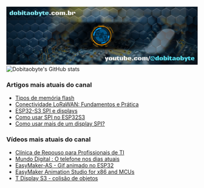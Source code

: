 ![Welcome to Do bit Ao Byte](./dobitaobyte-github.jpg)
![Dobitaobyte's GitHub stats](https://github-readme-stats.vercel.app/api?username=DjamesSuhanko&show_icons=true&theme=radical)

### Artigos mais atuais do canal
<!-- BLOG-POST-LIST:START -->
- [Tipos de memória flash](https://www.manualdomaker.com/article/tipos-de-memoria-flash/)
- [Conectividade LoRaWAN: Fundamentos e Prática](https://www.manualdomaker.com/article/conectividade-lo-ra-wan-fundamentos-e-pratica/)
- [ESP32-S3 SPI e displays](https://www.manualdomaker.com/article/esp-32-s3-spi-e-displays/)
- [Como usar SPI no ESP32S3](https://www.manualdomaker.com/article/como-usar-spi-no-esp-32-s3/)
- [Como usar mais de um display SPI?](https://www.manualdomaker.com/article/como-usar-mais-de-um-display-spi/)
<!-- BLOG-POST-LIST:END -->

### Vídeos mais atuais do canal
<!-- YOUTUBE-POST-LIST:START -->
- [Clínica de Repouso para Profissionais de TI](https://www.youtube.com/watch?v=Tlw0Fo4exzg)
- [Mundo Digital : O telefone nos dias atuais](https://www.youtube.com/watch?v=oSUOf1znQPs)
- [EasyMaker-AS - Gif animado no ESP32](https://www.youtube.com/watch?v=FxwwzkmMvfE)
- [EasyMaker Animation Studio for x86 and MCUs](https://www.youtube.com/watch?v=3nGWqujnzlQ)
- [T Display S3 - colisão de objetos](https://www.youtube.com/watch?v=VjoNu9SCD40)
<!-- YOUTUBE-POST-LIST:END -->